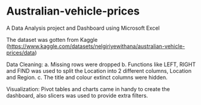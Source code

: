 # Australian-vehicle-prices
A Data Analysis project and Dashboard using Microsoft Excel 

The dataset was gotten from Kaggle (https://www.kaggle.com/datasets/nelgiriyewithana/australian-vehicle-prices/data)

Data Cleaning:
a. Missing rows were dropped
b. Functions like LEFT, RIGHT and FIND was used to split the Location into 2 different columns, Location and Region.
c. The title and colour extinct columns were hidden.

Visualization:
Pivot tables and charts came in handy to create the dashboard, also slicers was used to provide extra filters.
